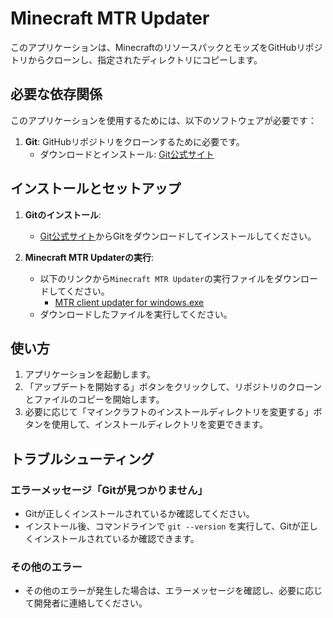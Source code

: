 # Minecraft MTR Updater

このアプリケーションは、MinecraftのリソースパックとモッズをGitHubリポジトリからクローンし、指定されたディレクトリにコピーします。

## 必要な依存関係

このアプリケーションを使用するためには、以下のソフトウェアが必要です：

1. **Git**: GitHubリポジトリをクローンするために必要です。
   - ダウンロードとインストール: [Git公式サイト](https://git-scm.com/downloads)

## インストールとセットアップ

1. **Gitのインストール**:
   - [Git公式サイト](https://git-scm.com/downloads)からGitをダウンロードしてインストールしてください。

2. **Minecraft MTR Updaterの実行**:
   - 以下のリンクから`Minecraft MTR Updater`の実行ファイルをダウンロードしてください。
     - [MTR client updater for windows.exe](https://github.com/limonene213u/minecraft-mtr/blob/main/tools/dist/MTR%20client%20updater%20for%20windows.exe)
   - ダウンロードしたファイルを実行してください。

## 使い方

1. アプリケーションを起動します。
2. 「アップデートを開始する」ボタンをクリックして、リポジトリのクローンとファイルのコピーを開始します。
3. 必要に応じて「マインクラフトのインストールディレクトリを変更する」ボタンを使用して、インストールディレクトリを変更できます。

## トラブルシューティング

### エラーメッセージ「Gitが見つかりません」

- Gitが正しくインストールされているか確認してください。
- インストール後、コマンドラインで `git --version` を実行して、Gitが正しくインストールされているか確認できます。

### その他のエラー

- その他のエラーが発生した場合は、エラーメッセージを確認し、必要に応じて開発者に連絡してください。
